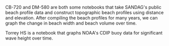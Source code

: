 CB-720 and DM-580 are both some notebooks that take SANDAG's public beach profile data and construct topographic beach profiles using distance and elevation.
After compiling the beach profiles for many years, we can graph the change in beach width and beach volume over time.

Torrey HS is a notebook that graphs NOAA's CDIP buoy data for significant wave height over time. 
